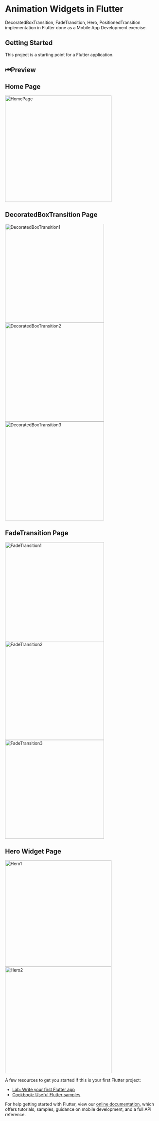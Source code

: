 # Animation Widgets in Flutter
DecoratedBoxTransition, FadeTransition, Hero, PositionedTransition implementation in Flutter done as a Mobile App Development exercise.

## Getting Started

This project is a starting point for a Flutter application.

## ⏮Preview
## Home Page
<img src="https://user-images.githubusercontent.com/55204040/128593018-dae9091c-121d-4a45-ad1f-e69d21269506.PNG" alt="HomePage" width=350px></img>

## DecoratedBoxTransition Page
<img src="https://user-images.githubusercontent.com/55204040/128593216-5a2ad9e5-9b39-4a7a-abd8-eaa78554a30b.PNG" alt="DecoratedBoxTransition1" width=325px></img>
<img src="https://user-images.githubusercontent.com/55204040/128593221-a3a48cb2-aef1-4923-b582-95862a23c815.PNG" alt="DecoratedBoxTransition2" width=325px></img>
<img src="https://user-images.githubusercontent.com/55204040/128593224-6bcdff08-373f-46e7-b64e-8dda909b0e36.PNG" alt="DecoratedBoxTransition3" width=325px></img>

## FadeTransition Page
<img src="https://user-images.githubusercontent.com/55204040/128593297-e2b70efc-eb1d-47b0-894c-d16d6f1a5b9d.PNG" alt="FadeTransition1" width=325px></img>
<img src="https://user-images.githubusercontent.com/55204040/128593301-f913f38b-3326-4a1d-8f15-becc5373e5c0.PNG" alt="FadeTransition2" width=325px></img>
<img src="https://user-images.githubusercontent.com/55204040/128593305-e5edc355-91e3-4c97-8854-f41a0ea2d6a6.PNG" alt="FadeTransition3" width=325px></img>

## Hero Widget Page
<img src="https://user-images.githubusercontent.com/55204040/128593308-424de569-eeac-41b0-9916-1ca099089908.PNG" alt="Hero1" width=350px></img>
<img src="https://user-images.githubusercontent.com/55204040/128593312-7df5f74c-0514-4927-bb3a-977614e6213c.PNG" alt="Hero2" width=350px></img>

A few resources to get you started if this is your first Flutter project:

- [Lab: Write your first Flutter app](https://flutter.dev/docs/get-started/codelab)
- [Cookbook: Useful Flutter samples](https://flutter.dev/docs/cookbook)

For help getting started with Flutter, view our
[online documentation](https://flutter.dev/docs), which offers tutorials,
samples, guidance on mobile development, and a full API reference.

